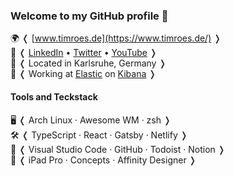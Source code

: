 ### Welcome to my GitHub profile 👋

🌍 ❬ [www.timroes.de](https://www.timroes.de/) ❭ <br>
👥 ❬ [LinkedIn](https://www.linkedin.com/in/timroes/) • [Twitter](https://twitter.com/tim_roes) • [YouTube](https://youtube.com/TimRoes) ❭ <br>
🏡 ❬ Located in Karlsruhe, Germany ❭ <br>
🏢 ❬ Working at [Elastic](http://github.com/elastic) on [Kibana](https://github.com/elastic/kibana) ❭

#### Tools and Teckstack

🖥️ ❬ Arch Linux · Awesome WM · zsh ❭ <br>
🛠️ ❬ TypeScript · React · Gatsby · Netlify ❭ <br>
📝 ❬ Visual Studio Code · GitHub · Todoist · Notion ❭ <br>
🎨 ❬ iPad Pro · Concepts · Affinity Designer ❭
